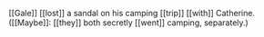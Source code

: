 [[Gale]] [[lost]] a sandal on his camping [[trip]] [[with]] Catherine.
([[Maybe]]: [[they]] both secretly [[went]] camping, separately.)